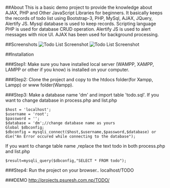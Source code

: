 ##About
This is a basic demo project to provide the knowledge about AJAX, PHP and Other JavaScript Libraries for beginners. It basically keeps the records of todo list using Bootstrap-3, PHP, MySql, AJAX, JQuery, Alertify JS. Mysql database is used to keep records. Scripting language PHP is used for database CRUD operation. Alertify JS is used to alert messages with nice UI. AJAX has been used for background processing.

##Screenshots
![Todo List Screenshot](https://image.ibb.co/eNRPOv/img1.jpg)
![Todo List Screenshot](https://image.ibb.co/kViSbF/img2.jpg)

##Installation

###Step1:
Make sure you have installed local server (WAMPP, XAMPP, LAMPP or other if you know) is installed on your computer.

###Step2:
Clone the project and copy to the htdocs folder(for Xampp, Lampp) or www folder(Wampp). 

###Step3:
Make a database name 'dm' and import table 'todo.sql'. If you want to change database in process.php and list.php
```
$host = 'localhost';
$username = 'root';
$password = '';
$database = 'dm';//change database name as yours
Global $dbconfig;
$dbconfig = mysqli_connect($host,$username,$password,$database) or die("An Error occured while connecting to the database");
```
If you want to change table name ,replace the text todo in both process.php and list.php
```
$result=mysqli_query($dbconfig,"SELECT * FROM todo");
```
###Step4:
Run the project on your browser.. localhost/TODO

###DEMO
http://projects.psuresh.com.np/TODO/

